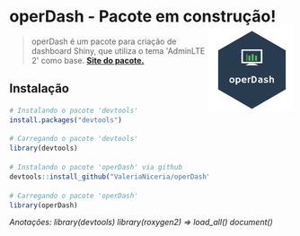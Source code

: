 # operDash - Pacote em construção! <img src="./inst/img/operDash.png" width="150px" align="right"/>

> operDash é um pacote para criação de dashboard Shiny, que utiliza o tema 'AdminLTE 2' como base. **[Site do pacote.](https://valerianiceria.github.io/operDash/)** 

## Instalação
```R
# Instalando o pacote 'devtools'
install.packages("devtools")

# Carregando o pacote 'devtools'
library(devtools)

# Instalando o pacote 'operDash' via github
devtools::install_github("ValeriaNiceria/operDash")

# Carregando o pacote 'operDash'
library(operDash)
```


*Anotações: library(devtools) library(roxygen2) => load_all() document()*
